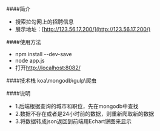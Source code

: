 ####简介
- 搜索拉勾网上的招聘信息
- 展示地址：[http://123.56.17.200/](http://123.56.17.200/)

####使用方法
- npm install --dev-save
- node app.js
- 打开[http://localhost:8082/](http://localhost:8082/)

####技术栈
koa\mongodb\gulp\爬虫

####说明
- 1.后端根据查询的城市和职位，先在mongodb中查找
- 2.数据不存在或者是24小时前的数据，则重新爬取新的数据
- 3.将数据转成json返回到前端用Echart饼图来显示